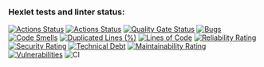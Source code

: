 ### Hexlet tests and linter status:
[![Actions Status](https://github.com/shmlvdr/qa-auto-engineer-javascript-project-87/actions/workflows/hexlet-check.yml/badge.svg)](https://github.com/shmlvdr/qa-auto-engineer-javascript-project-87/actions)
[![Actions Status](https://github.com/shmlvdr/qa-auto-engineer-javascript-project-87/actions/workflows/hexlet-check.yml/badge.svg)](https://github.com/shmlvdr/qa-auto-engineer-javascript-project-87/actions)
[![Quality Gate Status](https://sonarcloud.io/api/project_badges/measure?project=shmlvdr_qa-auto-engineer-javascript-project-87&metric=alert_status)](https://sonarcloud.io/summary/new_code?id=shmlvdr_qa-auto-engineer-javascript-project-87)
[![Bugs](https://sonarcloud.io/api/project_badges/measure?project=shmlvdr_qa-auto-engineer-javascript-project-87&metric=bugs)](https://sonarcloud.io/summary/new_code?id=shmlvdr_qa-auto-engineer-javascript-project-87)
[![Code Smells](https://sonarcloud.io/api/project_badges/measure?project=shmlvdr_qa-auto-engineer-javascript-project-87&metric=code_smells)](https://sonarcloud.io/summary/new_code?id=shmlvdr_qa-auto-engineer-javascript-project-87)
[![Duplicated Lines (%)](https://sonarcloud.io/api/project_badges/measure?project=shmlvdr_qa-auto-engineer-javascript-project-87&metric=duplicated_lines_density)](https://sonarcloud.io/summary/new_code?id=shmlvdr_qa-auto-engineer-javascript-project-87)
[![Lines of Code](https://sonarcloud.io/api/project_badges/measure?project=shmlvdr_qa-auto-engineer-javascript-project-87&metric=ncloc)](https://sonarcloud.io/summary/new_code?id=shmlvdr_qa-auto-engineer-javascript-project-87)
[![Reliability Rating](https://sonarcloud.io/api/project_badges/measure?project=shmlvdr_qa-auto-engineer-javascript-project-87&metric=reliability_rating)](https://sonarcloud.io/summary/new_code?id=shmlvdr_qa-auto-engineer-javascript-project-87)
[![Security Rating](https://sonarcloud.io/api/project_badges/measure?project=shmlvdr_qa-auto-engineer-javascript-project-87&metric=security_rating)](https://sonarcloud.io/summary/new_code?id=shmlvdr_qa-auto-engineer-javascript-project-87)
[![Technical Debt](https://sonarcloud.io/api/project_badges/measure?project=shmlvdr_qa-auto-engineer-javascript-project-87&metric=sqale_index)](https://sonarcloud.io/summary/new_code?id=shmlvdr_qa-auto-engineer-javascript-project-87)
[![Maintainability Rating](https://sonarcloud.io/api/project_badges/measure?project=shmlvdr_qa-auto-engineer-javascript-project-87&metric=sqale_rating)](https://sonarcloud.io/summary/new_code?id=shmlvdr_qa-auto-engineer-javascript-project-87)
[![Vulnerabilities](https://sonarcloud.io/api/project_badges/measure?project=shmlvdr_qa-auto-engineer-javascript-project-87&metric=vulnerabilities)](https://sonarcloud.io/summary/new_code?id=shmlvdr_qa-auto-engineer-javascript-project-87)
![CI](https://github.com/shmlvdr/qa-auto-engineer-javascript-project-87/actions/workflows/ci.yml/badge.svg)